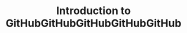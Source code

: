 <header>

<!--
  <<< Author notes: Renato Adriano >>>
      Manual de utilização do APT.
-->

# Introduction to GitHubGitHubGitHubGitHubGitHub
